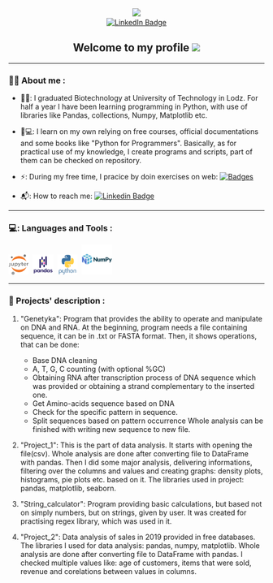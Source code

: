 <div id="header" align="center">
  <img src="https://media.giphy.com/media/L8K62iTDkzGX6/giphy.gif" width="200"/>
</div>
<div id="badges" align="center">
  <a href="https://www.linkedin.com/in/dominik-piechota97/">
    <img src="https://img.shields.io/badge/LinkedIn-blue?logo=linkedin&logoColor=white&style=for-the-badge" alt="LinkedIn Badge"/>
  </a>
  <h2 align="center">
    Welcome to my profile
      <img src="https://media.giphy.com/media/hvRJCLFzcasrR4ia7z/giphy.gif" width="20"/>
  </h2>
</div>

---

### :man_technologist: About me :
- 👨‍🎓: I graduated Biotechnology at University of Technology in Lodz. For half a year I have been learning programming in Python,
with use of libraries like Pandas, collections, Numpy, Matplotlib etc. 

- 👨💻: I learn on my own relying on free courses, official documentations and some books like "Python for Programmers". Basically,  as for practical use of my knowledge, I create programs and scripts, part of them can be checked on repository.

- ⚡: During my free time, I pracice by doin exercises on web: [![Badges](https://img.shields.io/badge/Dominik-exercism-informational?style=plastic&logo=appveyor)](https://exercism.org/profiles/Dominik-Piechota)

- 📬: How to reach me: [![Linkedin Badge](https://img.shields.io/badge/-Dominik-blue?style=flat&logo=Linkedin&logoColor=white)](https://www.linkedin.com/in/dominik-piechota97/)

---

### 💻: Languages and Tools :
<div>
  <img src="https://github.com/devicons/devicon/blob/master/icons/jupyter/jupyter-original-wordmark.svg" title="Jupyter" alt="Jupyter" width="40" height="40"/>&nbsp;
  <img src="https://github.com/devicons/devicon/blob/master/icons/pandas/pandas-original-wordmark.svg" title="Pandas" alt="Pandas" width="40" height="40"/>&nbsp;
  <img src="https://github.com/devicons/devicon/blob/master/icons/python/python-original-wordmark.svg" title="Python" alt="Python" width="40" height="40"/>&nbsp;
  <img src="https://github.com/devicons/devicon/blob/master/icons/numpy/numpy-original-wordmark.svg" title="NumPy" alt="NumPy" width="60" height="60"/>
</div>

---

### 📑 Projects' description :
1. "Genetyka":
Program that provides the ability to operate and manipulate on DNA and RNA. At the beginning, program needs a file containing sequence, it can be in .txt or FASTA format. Then, it shows operations, that can be done:  
   - Base DNA cleaning
   - A, T, G, C counting (with optional %GC)
   - Obtaining RNA after transcription process of DNA sequence which was provided
  or obtaining a strand complementary to the inserted one.
   - Get Amino-acids sequence based on DNA 
   - Check for the specific pattern in sequence.
   - Split sequences based on pattern occurrence
Whole analysis can be finished with writing new sequence to new file.

2. "Project_1":
This is the part of data analysis. It starts with opening the file(csv). Whole analysis are done after converting file to DataFrame with pandas. Then I did some major analysis, delivering informations, filtering over the columns and values and creating graphs: density plots, histograms, pie plots etc. based on it. The libraries used in project: pandas, matplotlib, seaborn.

3. "String_calculator": 
Program providing basic calculations, but based not on simply numbers, but on strings, given by user. It was created for practising regex library, which was used in it. 

4. "Project_2": 
Data analysis of sales in 2019 provided in free databases. The libraries I used for data analysis: pandas, numpy, matplotlib. Whole analysis are done after converting file to DataFrame with pandas.
I checked multiple values like: age of customers, items that were sold, revenue and corelations between values in columns.
